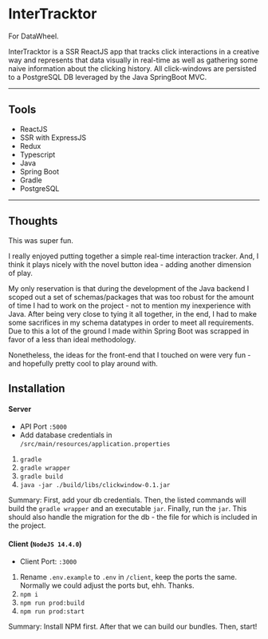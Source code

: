 # InterTracktor

For DataWheel.

InterTracktor is a SSR ReactJS app that tracks click interactions in a creative way and represents that data visually in real-time as well as gathering some naive information about the clicking history. All click-windows are persisted to a PostgreSQL DB leveraged by the Java SpringBoot MVC.

---

## Tools

- ReactJS
- SSR with ExpressJS
- Redux
- Typescript
- Java
- Spring Boot
- Gradle
- PostgreSQL

---

## Thoughts

This was super fun.

I really enjoyed putting together a simple real-time interaction tracker. And, I think it plays nicely with the novel button idea - adding another dimension of play.

My only reservation is that during the development of the Java backend I scoped out a set of schemas/packages that was too robust for the amount of time I had to work on the project - not to mention my inexperience with Java. After being very close to tying it all together, in the end, I had to make some sacrifices in my schema datatypes in order to meet all requirements. Due to this a lot of the ground I made within Spring Boot was scrapped in favor of a less than ideal methodology.

Nonetheless, the ideas for the front-end that I touched on were very fun - and hopefully pretty cool to play around with.

## Installation

#### Server

- API Port `:5000`
- Add database credentials in `/src/main/resources/application.properties`

1. `gradle`
2. `gradle wrapper`
3. `gradle build`
4. `java -jar ./build/libs/clickwindow-0.1.jar`

Summary: First, add your db credentials. Then, the listed commands will build the `gradle wrapper` and an executable `jar`. Finally, run the `jar`. This should also handle the migration for the db - the file for which is included in the project.

#### Client (`NodeJS 14.4.0`)

- Client Port: `:3000`

1. Rename `.env.example` to `.env` in `/client`, keep the ports the same. Normally we could adjust the ports but, ehh. Thanks.
2. `npm i`
3. `npm run prod:build`
4. `npm run prod:start`

Summary: Install NPM first. After that we can build our bundles. Then, start!
